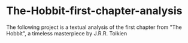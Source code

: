# The-Hobbit-first-chapter-analysis
The following project is a textual analysis of the first chapter from "The Hobbit", a timeless masterpiece by J.R.R. Tolkien
